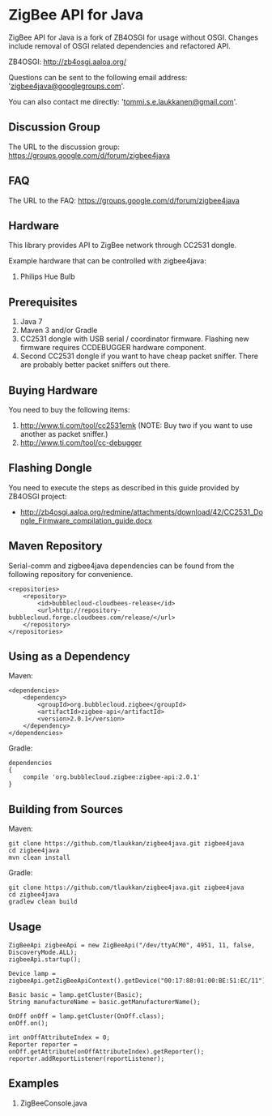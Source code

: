 ZigBee API for Java
===================

ZigBee API for Java is a fork of ZB4OSGI for usage without OSGI. Changes include removal of OSGI related dependencies
and refactored API.

ZB4OSGI: http://zb4osgi.aaloa.org/

Questions can be sent to the following email address: 'zigbee4java@googlegroups.com'.

You can also contact me directly: 'tommi.s.e.laukkanen@gmail.com'.

Discussion Group
----------------

The URL to the discussion group: https://groups.google.com/d/forum/zigbee4java

FAQ
---

The URL to the FAQ: https://groups.google.com/d/forum/zigbee4java

Hardware
--------

This library provides API to ZigBee network through CC2531 dongle.

Example hardware that can be controlled with zigbee4java:

1. Philips Hue Bulb

Prerequisites
-------------

1. Java 7
2. Maven 3 and/or Gradle
3. CC2531 dongle with USB serial / coordinator firmware. Flashing new firmware requires CCDEBUGGER hardware component.
4. Second CC2531 dongle if you want to have cheap packet sniffer. There are probably better packet sniffers out there.

Buying Hardware
---------------

You need to buy the following items:

1. http://www.ti.com/tool/cc2531emk (NOTE: Buy two if you want to use another as packet sniffer.)
2. http://www.ti.com/tool/cc-debugger

Flashing Dongle
---------------

You need to execute the steps as described in this guide provided by ZB4OSGI project:

* http://zb4osgi.aaloa.org/redmine/attachments/download/42/CC2531_Dongle_Firmware_compilation_guide.docx

Maven Repository
----------------

Serial-comm and zigbee4java dependencies can be found from the following repository for convenience.

```
<repositories>
    <repository>
        <id>bubblecloud-cloudbees-release</id>
        <url>http://repository-bubblecloud.forge.cloudbees.com/release/</url>
    </repository>
</repositories>
```

Using as a Dependency
---------------------

Maven:

```
<dependencies>
    <dependency>
        <groupId>org.bubblecloud.zigbee</groupId>
        <artifactId>zigbee-api</artifactId>
        <version>2.0.1</version>
    </dependency>
</dependencies>
```

Gradle:

```
dependencies
{
    compile 'org.bubblecloud.zigbee:zigbee-api:2.0.1'
}
```


Building from Sources
---------------------

Maven:

```
git clone https://github.com/tlaukkan/zigbee4java.git zigbee4java
cd zigbee4java
mvn clean install
```

Gradle:

```
git clone https://github.com/tlaukkan/zigbee4java.git zigbee4java
cd zigbee4java
gradlew clean build
```


Usage
-----

```
ZigBeeApi zigbeeApi = new ZigBeeApi("/dev/ttyACM0", 4951, 11, false, DiscoveryMode.ALL);
zigbeeApi.startup();

Device lamp = zigbeeApi.getZigBeeApiContext().getDevice("00:17:88:01:00:BE:51:EC/11");

Basic basic = lamp.getCluster(Basic);
String manufactureName = basic.getManufacturerName();

OnOff onOff = lamp.getCluster(OnOff.class);
onOff.on();

int onOffAttributeIndex = 0;
Reporter reporter = onOff.getAttribute(onOffAttributeIndex).getReporter();
reporter.addReportListener(reportListener);
```

Examples
--------

1. ZigBeeConsole.java
